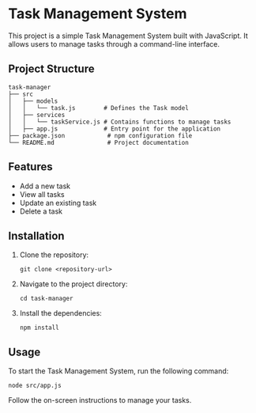 # Task Management System

This project is a simple Task Management System built with JavaScript. It allows users to manage tasks through a command-line interface.

## Project Structure

```
task-manager
├── src
│   ├── models
│   │   └── task.js        # Defines the Task model
│   ├── services
│   │   └── taskService.js # Contains functions to manage tasks
│   ├── app.js             # Entry point for the application
├── package.json            # npm configuration file
└── README.md               # Project documentation
```

## Features

- Add a new task
- View all tasks
- Update an existing task
- Delete a task

## Installation

1. Clone the repository:
   ```
   git clone <repository-url>
   ```

2. Navigate to the project directory:
   ```
   cd task-manager
   ```

3. Install the dependencies:
   ```
   npm install
   ```

## Usage

To start the Task Management System, run the following command:
```
node src/app.js
```

Follow the on-screen instructions to manage your tasks.